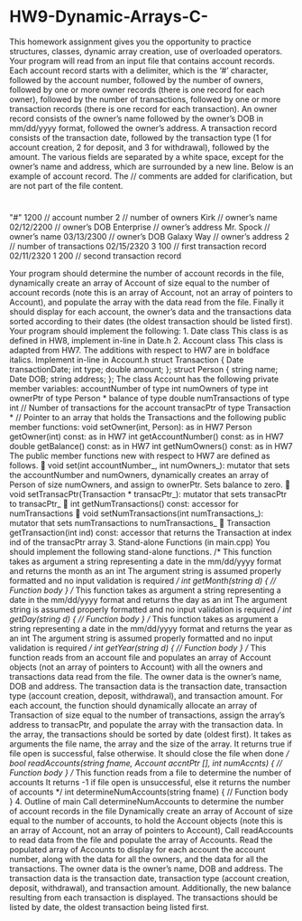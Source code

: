 # HW9-Dynamic-Arrays-C-
This homework assignment gives you the opportunity to practice structures, classes, dynamic array creation, use of overloaded operators. Your program will read from an input file that contains account records. Each account record starts with a delimiter, which is the ‘#’ character, followed by the account number, followed by the number of owners, followed by one or more owner records (there is one record for each owner), followed by the number of transactions, followed by one or more transaction records (there is one record for each transaction). An owner record consists of the owner’s name followed by the owner’s DOB in mm/dd/yyyy format, followed the owner’s address. A transaction record consists of the transaction date, followed by the transaction type (1 for account creation, 2 for deposit, and 3 for withdrawal), followed by the amount. The various fields are separated by a white space, except for the owner’s name and address, which are surrounded by a new line. Below is an example of account record. The // comments are added for clarification, but are not part of the file content. 

#
"#"
1200 // account number 
2 // number of owners 
Kirk // owner’s name 
02/12/2200 // owner’s DOB 
Enterprise // owner’s address 
Mr. Spock // owner’s name 
03/13/2300 // owner’s DOB 
Galaxy Way // owner’s address 
2 // number of transactions 
02/15/2320 3 100 // first transaction record 
02/11/2320 1 200 // second transaction record 

Your program should determine the number of account records in the file, dynamically create an array of Account of size equal to the number of account records (note this is an array of Account, not an array of pointers to Account), and populate the array with the data read from the file. Finally it should display for each account, the owner’s data and the transactions data sorted according to their dates (the oldest transaction should be listed first). Your program should implement the following: 1. Date class This class is as defined in HW8, implement in-line in Date.h 2. Account class This class is adapted from HW7. The additions with respect to HW7 are in boldface italics. Implement in-line in Account.h struct Transaction {  Date transactionDate;  int type;  double amount; }; struct Person {  string name;  Date DOB;  string address; }; The class Account has the following private member variables:  accountNumber of type int  numOwners of type int  ownerPtr of type Person *  balance of type double  numTransactions of type int // Number of transactions for the account  transacPtr of type Transaction * // Pointer to an array that holds the Transactions and the following public member functions:  void setOwner(int, Person): as in HW7  Person getOwner(int) const: as in HW7  int getAccountNumber() const: as in HW7 double getBalance() const: as in HW7  int getNumOwners() const: as in HW7 The public member functions new with respect to HW7 are defined as follows.  void set(int accountNumber_, int numOwners_): mutator that sets the accountNumber and numOwners, dynamically creates an array of Person of size numOwners, and assign to ownerPtr. Sets balance to zero.  void setTransacPtr(Transaction * transacPtr_): mutator that sets transacPtr to transacPtr_  int getNumTransactions() const: accessor for numTransactions  void setNumTransactions(int numTransactions_): mutator that sets numTransactions to numTransactions_  Transaction getTransaction(int ind) const: accessor that returns the Transaction at index ind of the transacPtr array 3. Stand-alone Functions (in main.cpp) You should implement the following stand-alone functions. /* This function takes as argument a string representing a date in the mm/dd/yyyy format and returns the month as an int The argument string is assumed properly formatted and no input validation is required */ int getMonth(string d) {  // Function body } /* This function takes as argument a string representing a date in the mm/dd/yyyy format and returns the day as an int The argument string is assumed properly formatted and no input validation is required */ int getDay(string d) {  // Function body } /* This function takes as argument a string representing a date in the mm/dd/yyyy format and returns the year as an int The argument string is assumed properly formatted and no input validation is required */ int getYear(string d) {  // Function body } /* This function reads from an account file and populates an array of Account objects (not an array of pointers to Account) with all the owners and transactions data read from the file. The owner data is the owner’s name, DOB and address. The transaction data is the transaction date, transaction type (account creation, deposit, withdrawal), and transaction amount. For each account, the function should dynamically allocate an array of Transaction of size equal to the number of transactions, assign the array’s address to transacPtr, and populate the array with the transaction data. In the array, the transactions should be sorted by date (oldest first). It takes as arguments the file name, the array and the size of the array. It returns true if file open is successful, false otherwise. It should close the file when done */ bool readAccounts(string fname, Account accntPtr [], int numAccnts) {  // Function body } /* This function reads from a file to determine the number of accounts It returns -1 if file open is unsuccessful, else it returns the number of accounts */ int determineNumAccounts(string fname) {  // Function body } 4. Outline of main Call determineNumAccounts to determine the number of account records in the file Dynamically create an array of Account of size equal to the number of accounts, to hold the Account objects (note this is an array of Account, not an array of pointers to Account), Call readAccounts to read data from the file and populate the array of Accounts. Read the populated array of Accounts to display for each account the account number, along with the data for all the owners, and the data for all the transactions. The owner data is the owner’s name, DOB and address. The transaction data is the transaction date, transaction type (account creation, deposit, withdrawal), and transaction amount. Additionally, the new balance resulting from each transaction is displayed. The transactions should be listed by date, the oldest transaction being listed first.
